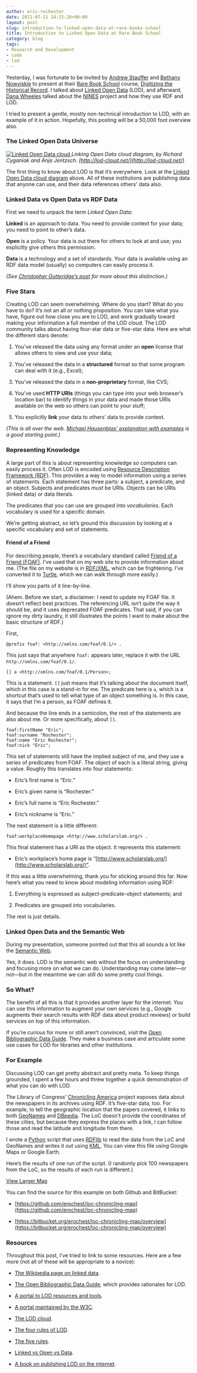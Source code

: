 ```yaml
---
author: eric-rochester
date: 2011-07-21 14:15:20+00:00
layout: post
slug: introduction-to-linked-open-data-at-rare-books-school
title: Introduction to Linked Open Data at Rare Book School
category: blog
tags:
- Research and Development
- code
- lod
---
```


Yesterday, I was fortunate to be invited by [Andrew Stauffer](http://www.engl.virginia.edu/faculty/stauffer_andrew.shtml) and [Bethany Nowviskie](http://nowviskie.org/) to present at their [Rare Book School](http://www.rarebookschool.org/) course, [Digitizing the Historical Record](http://rarebookschool.org/courses/libraries/l65/). I talked about [Linked Open Data](http://en.wikipedia.org/wiki/Linked_Data) (LOD), and afterward, [Dana Wheeles](http://twitter.com/#!/bluesaepe) talked about the [NINES](http://www.nines.org/) project and how they use RDF and LOD.




I tried to present a gentle, mostly non-technical introduction to LOD, with an example of it in action. Hopefully, this posting will be a 50,000 foot overview also.




### The Linked Open Data Universe





[ ![Linked Open Data cloud](https://lod-cloud.net/clouds/lod-cloud.svg) ](http://lod-cloud.net/) _Linking Open Data cloud diagram, by Richard Cyganiak and Anja Jentzsch. [http://lod-cloud.net/](http://lod-cloud.net/)_






The first thing to know about LOD is that it’s everywhere. Look at the [Linked Open Data cloud diagram](http://lod-cloud.net/) above. All of these institutions are publishing data that anyone can use, and their data references others' data also.




### Linked Data vs Open Data vs RDF Data




First we need to unpack the term _Linked Open Data_:




**Linked** is an approach to data. You need to provide context for your data; you need to point to other’s data.




**Open** is a policy. Your data is out there for others to look at and use; you explicitly give others this permission.




**Data** is a technology and a set of standards. Your data is available using an RDF data model (usually) so computers can easily process it.




_(See [Christopher Gutteridge’s post](http://blogs.ecs.soton.ac.uk/webteam/2011/07/17/linked-data-vs-open-data-vs-rdf-data/) for more about this distinction.)_




### Five Stars




Creating LOD can seem overwhelming. Where do you start? What do you have to do? It’s not an all or nothing proposition. You can take what you have, figure out how close you are to LOD, and work gradually toward making your information a full member of the LOD cloud. The LOD community talks about having four-star data or five-star data. Here are what the different stars denote:






  1. You’ve released the data using any format under an **open** license that allows others to view and use your data;


  2. You’ve released the data in a **structured** format so that some program can deal with it (e.g., Excel);


  3. You’ve released the data in a **non-proprietary** format, like CVS;


  4. You’ve used **HTTP URIs** (things you can type into your web browser’s location bar) to identify things in your data and made those URIs available on the web so others can point to your stuff;


  5. You explicitly **link** your data to others’ data to provide context.




_(This is all over the web. [Michael Hausenblas’ explanation with examples](http://lab.linkeddata.deri.ie/2010/star-scheme-by-example/) is a good starting point.)_




### Representing Knowledge




A large part of this is about representing knowledge so computers can easily process it. Often LOD is encoded using [Resource Description Framework (RDF)](http://en.wikipedia.org/wiki/Resource_Description_Framework). This provides a way to model information using a series of statements. Each statement has three parts: a subject, a predicate, and an object. Subjects and predicates _must_ be URIs. Objects can be URIs (linked data) or data literals.




The predicates that you can use are grouped into _vocabularies_. Each vocabulary is used for a specific domain.




We’re getting abstract, so let’s ground this discussion by looking at a specific vocabulary and set of statements.




#### Friend of a Friend




For describing people, there’s a vocabulary standard called [Friend of a Friend (FOAF)](http://www.foaf-project.org/). I’ve used that on my web site to provide information about me. (The file on my website is in [RDF/XML](http://en.wikipedia.org/wiki/RDF/XML), which can be frightening. I’ve converted it to [Turtle](http://en.wikipedia.org/wiki/Turtle_(syntax)), which we can walk through more easily.)




I’ll show you parts of it line-by-line.




(Ahem. Before we start, a disclaimer: I need to update my FOAF file. It doesn’t reflect best practices. The referencing URL isn’t quite the way it should be, and it uses deprecated FOAF predicates. That said, if you can ignore my dirty laundry, it still illustrates the points I want to make about the basic structure of RDF.)




First,




```
@prefix foaf: <http://xmlns.com/foaf/0.1/> .
```




This just says that anywhere `foaf:` appears later, replace it with the URL `http://xmlns.com/foaf/0.1/`.




```
[] a <http://xmlns.com/foaf/0.1/Person>;
```




This is a statement. `[]` just means that it’s talking about the document itself, which in this case is a stand-in for me. The predicate here is `a`, which is a shortcut that’s used to tell what type of an object something is. In this case, it says that I’m a person, as FOAF defines it.




And because the line ends in a semicolon, the rest of the statements are also about me. Or more specifically, about `[]`.




```
foaf:firstName "Eric";
foaf:surname "Rochester";
foaf:name "Eric Rochester";
foaf:nick "Eric";
```




This set of statements still have the implied subject of me, and they use a series of predicates from FOAF. The object of each is a literal string, giving a value. Roughly this translates into four statements:






  * Eric’s first name is “Eric.”


  * Eric’s given name is “Rochester.”


  * Eric’s full name is “Eric Rochester.”


  * Eric’s nickname is “Eric.”




The next statement is a little different:




```
foaf:workplaceHomepage <http://www.scholarslab.org/> .
```




This final statement has a URI as the object. It represents this statement:






  * Eric’s workplace’s home page is “[http://www.scholarslab.org/](http://www.scholarslab.org/)”.




If this was a little overwhelming, thank you for sticking around this far. Now here’s what you need to know about modeling information using RDF:






  1. Everything is expressed as subject-predicate-object statements; and


  2. Predicates are grouped into vocabularies.




The rest is just details.




### Linked Open Data and the Semantic Web




During my presentation, someone pointed out that this all sounds a lot like the [Semantic Web](http://en.wikipedia.org/wiki/Semantic_web).




Yes, it does. LOD is the semantic web without the focus on understanding and focusing more on what we can do. Understanding may come later&mdash;or not&mdash;but in the meantime we can still do some pretty cool things.




### So What?




The benefit of all this is that it provides another layer for the internet. You can use this information to augment your own services (e.g., Google augments their search results with RDF data about product reviews) or build services on top of this information.




If you’re curious for more or still aren’t convinced, visit the [Open Bibliographic Data Guide](http://obd.jisc.ac.uk/). They make a business case and articulate some use cases for LOD for libraries and other institutions.




### For Example




Discussing LOD can get pretty abstract and pretty meta. To keep things grounded, I spent a few hours and threw together a quick demonstration of what you can do with LOD.




The Library of Congress’ [Chronicling America](http://chroniclingamerica.loc.gov/) project exposes data about the newspapers in its archives using RDF. It’s five-star data, too. For example, to tell the geographic location that the papers covered, it links to both [GeoNames](http://www.geonames.org/) and [DBpedia](http://dbpedia.org/About). The LoC doesn’t provide the coordinates of these cities, but because they express the places with a link, I can follow those and read the latitude and longitude from there.




I wrote a [Python](http://www.python.org/) script that uses [RDFlib](http://www.rdflib.net/) to read the data from the LoC and GeoNames and writes it out using [KML](http://en.wikipedia.org/wiki/Kml). You can view this file using Google Maps or Google Earth.




Here’s the results of one run of the script. (I randomly pick 100 newspapers from the LoC, so the results of each run is different.)





[View Larger Map](http://maps.google.com/maps?f=q&source=embed&hl=en&geocode=&q=https:%2F%2Fgithub.com%2Ferochest%2Floc-chronicling-map%2Fraw%2Fmaster%2Fdata%2Fnewspapers.kml&aq=&sll=38.063606,-78.505873&sspn=0.011741,0.016093&ie=UTF8&t=h&ll=34.64296,-115.5352&spn=26.67204,84.64626)




You can find the source for this example on both Github and BitBucket:






  * [https://github.com/erochest/loc-chronicling-map](https://github.com/erochest/loc-chronicling-map)


  * [https://bitbucket.org/erochest/loc-chronicling-map/overview](https://bitbucket.org/erochest/loc-chronicling-map/overview)




### Resources




Throughout this post, I’ve tried to link to some resources. Here are a few more (not all of these will be appropriate to a novice):






  * [The Wikipedia page on linked data](http://en.wikipedia.org/wiki/Linked%5C_Data).


  * [The Open Bibliographic Data Guide](http://obd.jisc.ac.uk/), which provides rationales for LOD.


  * [A portal to LOD resources and tools](http://linkddata.org/).


  * [A portal maintained by the W3C](http://www.w3.org/wiki/LinkedData).


  * [The LOD cloud](http://lod-cloud.net/).


  * [The four rules of LOD](http://www.w3.org/DesignIssues/LinkedData.html).


  * [The five rules](http://lab.linkeddata.deri.ie/2010/star-scheme-by-example/).


  * [Linked vs Open vs Data](http://blogs.ecs.soton.ac.uk/webteam/2011/07/17/linked-data-vs-open-data-vs-rdf-data/).


  * [A book on publishing LOD on the internet](http://linkeddatabook.com/book).
